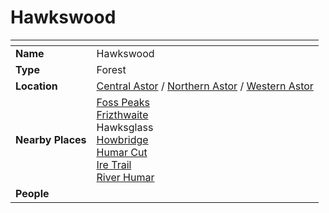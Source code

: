 # Hawkswood

| []() | |
| --- | --- |
| **Name** | Hawkswood |
| **Type** | Forest |
| **Location** | [Central Astor](../regions/central-astor.md) / [Northern Astor](../regions/northern-astor.md) / [Western Astor](../regions/western-astor.md) |
| **Nearby Places** | [Foss Peaks](../mountains/foss-peaks.md)<br>[Frizthwaite](../villages/frizthwaite.md)<br>Hawksglass<br>[Howbridge](../villages/howbridge.md)<br>[Humar Cut](../roads/humar-cut.md)<br>[Ire Trail](../roads/ire-trail.md)<br>[River Humar](../rivers-lakes/river-humar.md) |
| **People** | |
